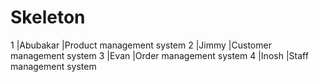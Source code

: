# Skeleton

1 |Abubakar |Product management system
2 |Jimmy    |Customer management system
3 |Evan     |Order management system
4 |Inosh    |Staff management system
